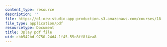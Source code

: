 ```yaml
---
content_type: resource
description: ''
file: https://ol-ocw-studio-app-production.s3.amazonaws.com/courses/18-01-single-variable-calculus-fall-2006/cbb542bd975024d41f4555c8ff8f4ea8_7K1sB05pE0A.pdf
file_type: application/pdf
resourcetype: Document
title: 3play pdf file
uid: cbb542bd-9750-24d4-1f45-55c8ff8f4ea8
---
```


